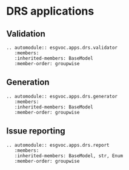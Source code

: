 # DRS applications

## Validation

```{eval-rst}
.. automodule:: esgvoc.apps.drs.validator
   :members:
   :inherited-members: BaseModel
   :member-order: groupwise
```

## Generation

```{eval-rst}
.. automodule:: esgvoc.apps.drs.generator
   :members:
   :inherited-members: BaseModel
   :member-order: groupwise
```

## Issue reporting

```{eval-rst}
.. automodule:: esgvoc.apps.drs.report
   :members:
   :inherited-members: BaseModel, str, Enum
   :member-order: groupwise
```
